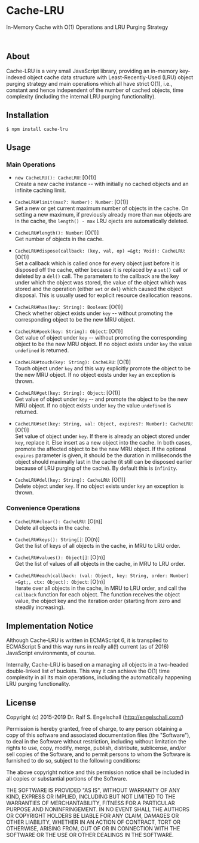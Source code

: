 
Cache-LRU
=========

In-Memory Cache with O(1) Operations and LRU Purging Strategy

<p/>
<img src="https://nodei.co/npm/cache-lru.png?downloads=true&stars=true" alt=""/>

<p/>
<img src="https://david-dm.org/rse/cache-lru.png" alt=""/>

About
-----

Cache-LRU is a very small JavaScript library, providing an in-memory
key-indexed object cache data structure with Least-Recently-Used (LRU)
object purging strategy and main operations which all have strict O(1), i.e.,
constant and hence independent of the number of cached objects, time
complexity (including the internal LRU purging functionality).

Installation
------------

```shell
$ npm install cache-lru
```

Usage
-----

### Main Operations

- `new CacheLRU(): CacheLRU`: [O(1)]<br/>
  Create a new cache instance -- with initially no cached objects
  and an infinite caching limit.

- `CacheLRU#limit(max?: Number): Number`: [O(1)]<br/>
  Set a new or get current maximum number of objects in the cache. On
  setting a new maximum, if previously already more than `max`
  objects are in the cache, the `length() - max` LRU ojects are
  automatically deleted.

- `CacheLRU#length(): Number`: [O(1)]<br/>
  Get number of objects in the cache.

- `CacheLRU#dispose(callback: (key, val, op) =&gt; Void): CacheLRU`: [O(1)]<br/>
  Set a callback which is called once for every object just before it is
  disposed off the cache, either because it is replaced by a `set()`
  call or deleted by a `del()` call. The parameters to the callback are
  the key under which the object was stored, the value of the object which
  was stored and the operation (either `set` or `del`) which caused the
  object disposal. This is usually used for explicit resource deallocation reasons.

- `CacheLRU#has(key: String): Boolean`: [O(1)]<br/>
  Check whether object exists under `key` -- without promoting the
  corresponding object to be the new MRU object.

- `CacheLRU#peek(key: String): Object`: [O(1)]<br/>
  Get value of object under `key` -- without promoting the
  corresponding object to be the new MRU object. If no
  object exists under `key` the value `undefined` is returned.

- `CacheLRU#touch(key: String): CacheLRU`: [O(1)]<br/>
  Touch object under `key` and this way explicitly promote the
  object to be the new MRU object.
  If no object exists under `key` an exception is thrown.

- `CacheLRU#get(key: String): Object`: [O(1)]<br/>
  Get value of object under `key` -- and promote the
  object to be the new MRU object.
  If no object exists under `key` the value `undefined` is returned.

- `CacheLRU#set(key: String, val: Object, expires?: Number): CacheLRU`: [O(1)]<br/>
  Set value of object under `key`. If there is already an object stored
  under `key`, replace it. Else insert as a new object into the cache.
  In both cases, promote the affected object to be the new MRU object.
  If the optional `expires` parameter is given, it should be the
  duration in milliseconds the object should maximally last in the cache (it still
  can be disposed earlier because of LRU purging of the cache). By
  default this is `Infinity`.

- `CacheLRU#del(key: String): CacheLRU`: [O(1)]<br/>
  Delete object under `key`.
  If no object exists under `key` an exception is thrown.

### Convenience Operations

- `CacheLRU#clear(): CacheLRU`: [O(n)]<br/>
  Delete all objects in the cache.

- `CacheLRU#keys(): String[]`: [O(n)]<br/>
  Get the list of keys of all objects in the cache, in MRU to LRU order.

- `CacheLRU#values(): Object[]`: [O(n)]<br/>
  Get the list of values of all objects in the cache, in MRU to LRU order.

- `CacheLRU#each(callback: (val: Object, key: String, order: Number) =&gt;, ctx: Object): Object`: [O(n)]<br/>
  Iterate over all objects in the cache, in MRU to LRU order, and call
  the `callback` function for each object. The function receives the
  object value, the object key and the iteration order (starting from
  zero and steadily increasing).

Implementation Notice
---------------------

Although Cache-LRU is written in ECMAScript 6, it is transpiled to ECMAScript
5 and this way runs in really all(!) current (as of 2016) JavaScript
environments, of course.

Internally, Cache-LRU is based on a managing all objects in a two-headed
double-linked list of buckets. This way it can achieve the O(1) time
complexity in all its main operations, including the automatically
happening LRU purging functionality.

License
-------

Copyright (c) 2015-2019 Dr. Ralf S. Engelschall (http://engelschall.com/)

Permission is hereby granted, free of charge, to any person obtaining
a copy of this software and associated documentation files (the
"Software"), to deal in the Software without restriction, including
without limitation the rights to use, copy, modify, merge, publish,
distribute, sublicense, and/or sell copies of the Software, and to
permit persons to whom the Software is furnished to do so, subject to
the following conditions:

The above copyright notice and this permission notice shall be included
in all copies or substantial portions of the Software.

THE SOFTWARE IS PROVIDED "AS IS", WITHOUT WARRANTY OF ANY KIND,
EXPRESS OR IMPLIED, INCLUDING BUT NOT LIMITED TO THE WARRANTIES OF
MERCHANTABILITY, FITNESS FOR A PARTICULAR PURPOSE AND NONINFRINGEMENT.
IN NO EVENT SHALL THE AUTHORS OR COPYRIGHT HOLDERS BE LIABLE FOR ANY
CLAIM, DAMAGES OR OTHER LIABILITY, WHETHER IN AN ACTION OF CONTRACT,
TORT OR OTHERWISE, ARISING FROM, OUT OF OR IN CONNECTION WITH THE
SOFTWARE OR THE USE OR OTHER DEALINGS IN THE SOFTWARE.

